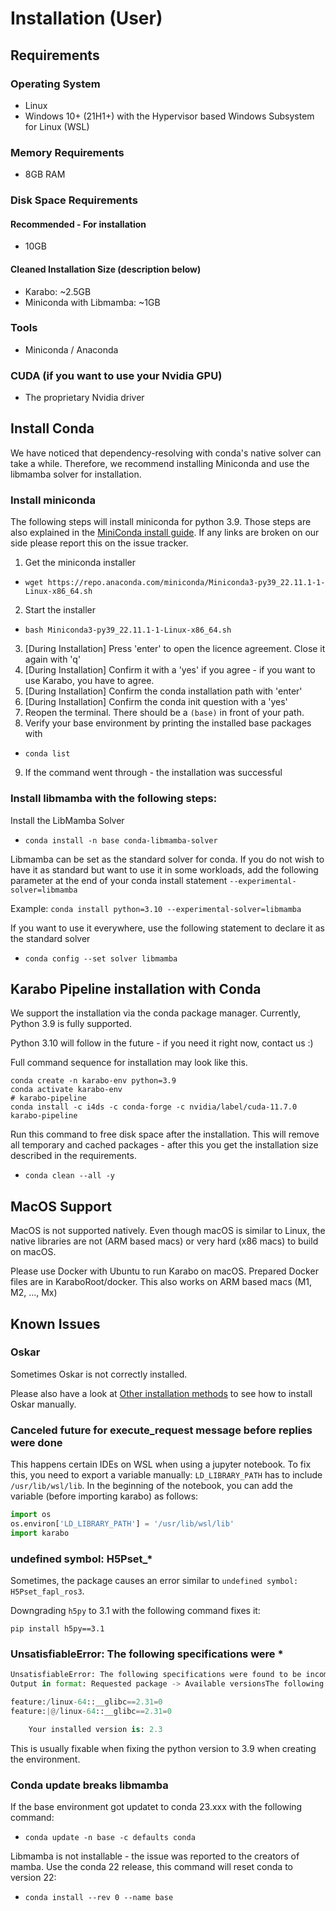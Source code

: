 # Installation (User)

## Requirements

### Operating System
- Linux 
- Windows 10+ (21H1+) with the Hypervisor based Windows Subsystem for Linux (WSL)

### Memory Requirements
- 8GB RAM

### Disk Space Requirements
#### Recommended - For installation
-  10GB

#### Cleaned Installation Size (description below)
-  Karabo: ~2.5GB
-  Miniconda with Libmamba: ~1GB

### Tools
- Miniconda / Anaconda

### CUDA (if you want to use your Nvidia GPU)
- The proprietary Nvidia driver

## Install Conda

We have noticed that dependency-resolving with conda's native solver can take a while. Therefore, we recommend installing Miniconda and use the libmamba solver for installation.

### Install miniconda

The following steps will install miniconda for python 3.9. Those steps are also explained in the [MiniConda install guide](https://docs.conda.io/projects/conda/en/latest/user-guide/install/linux.html). If any links are broken on our side please report this on the issue tracker. 

1. Get the miniconda installer
- `wget https://repo.anaconda.com/miniconda/Miniconda3-py39_22.11.1-1-Linux-x86_64.sh`

2. Start the installer 
- `bash Miniconda3-py39_22.11.1-1-Linux-x86_64.sh`

3. [During Installation] Press 'enter' to open the licence agreement. Close it again with 'q'
4. [During Installation] Confirm it with a 'yes' if you agree - if you want to use Karabo, you have to agree. 
5. [During Installation] Confirm the conda installation path with 'enter'
6. [During Installation] Confirm the conda init question with a 'yes'
7. Reopen the terminal. There should be a `(base)` in front of your path.
8. Verify your base environment by printing the installed base packages with
- `conda list`
9. If the command went through - the installation was successful 


### Install libmamba with the following steps:

Install the LibMamba Solver
- `conda install -n base conda-libmamba-solver`

Libmamba can be set as the standard solver for conda. If you do not wish to have it as standard but want to use it in some workloads, add the following parameter at the end of your conda install statement `--experimental-solver=libmamba`

Example: `conda install python=3.10 --experimental-solver=libmamba`

If you want to use it everywhere, use the following statement to declare it as the standard solver
- `conda config --set solver libmamba`

## Karabo Pipeline installation with Conda

We support the installation via the conda package manager.
Currently, Python 3.9 is fully supported.

Python 3.10 will follow in the future - if you need it right now, contact us :) 

Full command sequence for installation may look like this.

```shell
conda create -n karabo-env python=3.9
conda activate karabo-env
# karabo-pipeline
conda install -c i4ds -c conda-forge -c nvidia/label/cuda-11.7.0 karabo-pipeline
```

Run this command to free disk space after the installation. This will remove all temporary and cached packages - after this you get the installation size described in the requirements.
- `conda clean --all -y`

## MacOS Support

MacOS is not supported natively. Even though macOS is similar to Linux, the native libraries are not (ARM based macs) or very hard (x86 macs) to build on macOS. 

Please use Docker with Ubuntu to run Karabo on macOS. Prepared Docker files are in KaraboRoot/docker. This also works on ARM based macs (M1, M2, ..., Mx)

##  Known Issues

### Oskar
Sometimes Oskar is not correctly installed. 

Please also have a look at [Other installation methods](installation_no_conda.md) to see how to install Oskar manually.

### Canceled future for execute_request message before replies were done
This happens certain IDEs on WSL when using a jupyter notebook. To fix this, you need to export a variable manually: 
`LD_LIBRARY_PATH` has to include `/usr/lib/wsl/lib`. 
In the beginning of the notebook, you can add the variable (before importing karabo) as follows:

```python
import os
os.environ['LD_LIBRARY_PATH'] = '/usr/lib/wsl/lib'
import karabo
```

### undefined symbol: H5Pset_*
Sometimes, the package causes an error similar to `undefined symbol: H5Pset_fapl_ros3`. 

Downgrading `h5py` to 3.1 with the following command fixes it:

```shell
pip install h5py==3.1
```

### UnsatisfiableError: The following specifications were *

```python
UnsatisfiableError: The following specifications were found to be incompatible with each other:
Output in format: Requested package -> Available versionsThe following specifications were found to be incompatible with your system:

feature:/linux-64::__glibc==2.31=0
feature:|@/linux-64::__glibc==2.31=0

	Your installed version is: 2.3
```

This is usually fixable when fixing the python version to 3.9 when creating the environment.

### Conda update breaks libmamba 

If the base environment got updatet to conda 23.xxx with the following command:
- `conda update -n base -c defaults conda`

Libmamba is not installable - the issue was reported to the creators of mamba. Use the conda 22 release, this command will reset conda to version 22:
- `conda install --rev 0 --name base`
